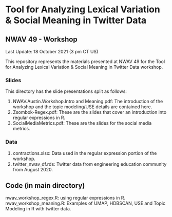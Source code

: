 # Tool for Analyzing Lexical Variation & Social Meaning in Twitter Data
## NWAV 49 - Workshop
Last Update: 18 October 2021 (3 pm CT US)

This repository represents the materials presented at NWAV 49 for the Tool for Analyzing Lexical Variation & Social Meaning in Twitter Data workshop.  

### Slides
This directory has the slide presentations split as follows:
1. NWAV.Austin.Workshop.Intro and Meaning.pdf: The introduction of the workshop and the topic modeling/USE details are contained here. 
2. Zsombok-Regex.pdf: These are the slides that cover an introduction into regular expressions in R.
3. SocialMediaMetrics.pdf: These are the slides for the social media metrics.

### Data
1. contractions.xlsx: Data used in the regular expression portion of the workshop. 
2. twitter_nwav_df.rds: Twitter data from engineering education community from August 2020. 

## Code (in main directory)
nwav_workshop_regex.R: using regular expressions in R. 
nwav_workshop_meaning.R: Examples of UMAP, HDBSCAN, USE and Topic Modeling in R with twitter data. 

